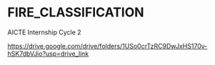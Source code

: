 # FIRE_CLASSIFICATION
AICTE Internship Cycle 2

https://drive.google.com/drive/folders/1USo0crTzRC9DwJxHS170v-hSK7dbVJio?usp=drive_link
